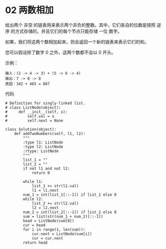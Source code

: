 # 02 两数相加


给出两个 非空 的链表用来表示两个非负的整数。其中，它们各自的位数是按照 逆序 的方式存储的，并且它们的每个节点只能存储 一位 数字。

如果，我们将这两个数相加起来，则会返回一个新的链表来表示它们的和。

您可以假设除了数字 0 之外，这两个数都不会以 0 开头。

示例：

```
输入：(2 -> 4 -> 3) + (5 -> 6 -> 4)
输出：7 -> 0 -> 8
原因：342 + 465 = 807
```

代码

```
# Definition for singly-linked list.
# class ListNode(object):
#     def __init__(self, x):
#         self.val = x
#         self.next = None

class Solution(object):
    def addTwoNumbers(self, l1, l2):
        """
        :type l1: ListNode
        :type l2: ListNode
        :rtype: ListNode
        """
        list_1 = ""
        list_2 = ""
        if not l1 and not l2:
            return 0

        while l1:
            list_1 += str(l1.val)
            l1 = l1.next
        num_1 = int(list_1[::-1]) if list_1 else 0
        while l2:
            list_2 += str(l2.val)
            l2 = l2.next
        num_2 = int(list_2[::-1]) if list_2 else 0
        sum = list(str(num_1 + num_2)[::-1])
        head = ListNode(sum[0])
        cur = head
        for i in range(1, len(sum)):
            cur.next = ListNode(sum[i])
            cur = cur.next
        return head
            
        
    
```
